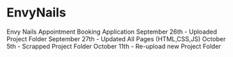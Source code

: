 # EnvyNails
Envy Nails Appointment Booking Application
September 26th - Uploaded Project Folder
September 27th - Updated All Pages (HTML,CSS,JS)
October 5th - Scrapped Project Folder
October 11th - Re-upload new Project Folder
